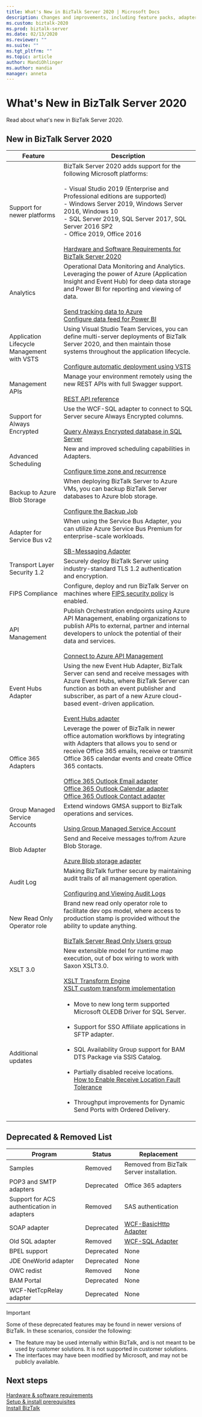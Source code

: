 ```yaml
---
title: What's New in BizTalk Server 2020 | Microsoft Docs
description: Changes and improvements, including feature packs, adapters, security, tracking, performance, and more in BizTalk Server 2020
ms.custom: biztalk-2020
ms.prod: biztalk-server
ms.date: 02/13/2020
ms.reviewer: ""
ms.suite: ""
ms.tgt_pltfrm: ""
ms.topic: article
author: MandiOhlinger
ms.author: mandia
manager: anneta
---
```


# What's New in BizTalk Server 2020

Read about what's new in BizTalk Server 2020.
  
## New in BizTalk Server 2020  

| Feature | Description |  
|---|---|  
|Support for newer platforms | BizTalk Server 2020 adds support for the following Microsoft platforms:<br /><br /> -   Visual Studio 2019 (Enterprise and Professional editions are supported)<br />-   Windows Server 2019, Windows Server 2016, Windows 10<br />-   SQL Server 2019, SQL Server 2017, SQL Server 2016 SP2<br />-   Office 2019, Office 2016<br/><br/>[Hardware and Software Requirements for BizTalk Server 2020](../install-and-config-guides/hardware-and-software-requirements-for-biztalk-server-2020.md)|
| Analytics | Operational Data Monitoring and Analytics. <br/>Leveraging the power of Azure (Application Insight and Event Hub) for deep data storage and Power BI for reporting and viewing of data. <br/><br/>[Send tracking data to Azure](../core/send-tracking-data-to-azure-application-insights-using-biztalk-server.md)<br />[Configure data feed for Power BI](../core/operational-data-service.md)|
| Application Lifecycle Management with VSTS | Using Visual Studio Team Services, you can define multi-server deployments of BizTalk Server 2020, and then maintain those systems throughout the application lifecycle. <br/><br/>[Configure automatic deployment using VSTS](../core/configure-automatic-deployment-with-visual-studio-team-services-in-biztalk.md)|
| Management APIs | Manage your environment remotely using the new REST APIs with full Swagger support. <br/><br/>[REST API reference](/rest/api/overview/biztalk/?view=rest-biztalk-2020&preserve-view=true)|
|Support for Always Encrypted|Use the WCF-SQL adapter to connect to SQL Server secure Always Encrypted columns. <br/><br/>[Query Always Encrypted database in SQL Server](../adapters-and-accelerators/adapter-sql/key-features-in-biztalk-adapter-for-sql-server.md)|  
|Advanced Scheduling|New and improved scheduling capabilities in Adapters.<br/><br/>[Configure time zone and recurrence](../core/how-to-configure-scheduling-for-a-receive-location.md)|  
|Backup to Azure Blob Storage|When deploying BizTalk Server to Azure VMs, you can backup BizTalk Server databases to Azure blob storage.<br/><br/>[Configure the Backup Job](../core/how-to-configure-the-backup-biztalk-server-job.md)|  
| Adapter for Service Bus v2 | 	When using the Service Bus Adapter, you can utilize Azure Service Bus Premium for enterprise-scale workloads. <br/><br/>[SB-Messaging Adapter](../core/sb-messaging-adapter.md)|
| Transport Layer Security 1.2 | Securely deploy BizTalk Server using industry-standard TLS 1.2 authentication and encryption.|
| FIPS Compliance | Configure, deploy and run BizTalk Server on machines where [FIPS security policy](/windows/security/threat-protection/security-policy-settings/system-cryptography-use-fips-compliant-algorithms-for-encryption-hashing-and-signing) is enabled.|
|API Management| 	Publish Orchestration endpoints using Azure API Management, enabling organizations to publish APIs to external, partner and internal developers to unlock the potential of their data and services.<br/><br/>[Connect to Azure API Management](../core/connect-to-azure-api-management.md)|  
| Event Hubs Adapter | 	Using the new Event Hub Adapter, BizTalk Server can send and receive messages with Azure Event Hubs, where BizTalk Server can function as both an event publisher and subscriber, as part of a new Azure cloud-based event-driven application.<br/><br/>[Event Hubs adapter](../core/event-hubs-adapter.md)|
| Office 365 Adapters | Leverage the power of BizTalk in newer office automation workflows by integrating with Adapters that allows you to send or receive Office 365 emails, receive or transmit Office 365 calendar events and create Office 365 contacts.<br/><br/>[Office 365 Outlook Email adapter](../core/office365-mail-adapter.md)<br/>[Office 365 Outlook Calendar adapter](../core/office365-calendar-adapter.md)<br/>[Office 365 Outlook Contact adapter](../core/office365-contact-adapter.md)|
|Group Managed Service Accounts|Extend windows GMSA support to BizTalk operations and services. <br/><br/>[Using Group Managed Service Account](../core/gmsa-config.md)|  
|Blob Adapter|Send and Receive messages to/from Azure Blob Storage. <br/><br/>[Azure Blob storage adapter](../core/azure-blob-adapter.md)|  
|Audit Log|Making BizTalk further secure by maintaining audit trails of all management operation.<br/><br/>[Configuring and Viewing Audit Logs](../core/audit-management-operations.md)|
|New Read Only Operator role|Brand new read only operator role to facilitate dev ops model, where access to production stamp is provided without the ability to update anything. <br/><br/>[BizTalk Server Read Only Users group](../core/managing-biztalk-server-security.md#biztalk-server-groups)|  
|XSLT 3.0|New extensible model for runtime map execution, out of box wiring to work with Saxon XSLT3.0. <br/><br/>[XSLT Transform Engine](/biztalk/core/technical-reference/xslt-transform-engine-grid-property)<br/>[XSLT custom transform implementation](/biztalk/core/technical-reference/xslt-custom-transform-implementation)|  
|Additional updates|<ul><li>Move to new long term supported Microsoft OLEDB Driver for SQL Server. </li><br/><li>Support for SSO Affiliate applications in SFTP adapter.</li><br/><li>SQL Availability Group support for BAM DTS Package via SSIS Catalog.</li><br/><li>Partially disabled receive locations.<br/>[How to Enable Receive Location Fault Tolerance](../core/how-to-enable-receive-location-fault-tolerance.md)</li><br/><li>Throughput improvements for Dynamic Send Ports with Ordered Delivery.</li></ul>|   
  
## Deprecated & Removed List  
  
| Program |   Status   |  Replacement |
|---|---|---|
| Samples |  Removed   | Removed from BizTalk Server installation.|
| POP3 and SMTP adapters |  Deprecated   | Office 365 adapters |
| Support for ACS authentication in adapters |  Removed   | SAS authentication |
| SOAP adapter | Deprecated | [WCF-BasicHttp Adapter](../core/wcf-basichttp-adapter.md) |
| Old SQL adapter | Removed | [WCF-SQL Adapter](../adapters-and-accelerators/adapter-sql/microsoft-biztalk-adapter-for-sql-server-documentation.md) |
| BPEL support |  Deprecated   | None  |
| JDE OneWorld adapter  |  Deprecated   | None |
| OWC redist |  Removed   | None  |
| BAM Portal |  Deprecated   | None |
| WCF-NetTcpRelay adapter |  Deprecated   | None |
  
> [!IMPORTANT]
> Some of these deprecated features may be found in newer versions of BizTalk. In these scenarios, consider the following:  
>
> - The feature may be used internally within BizTalk, and is not meant to be used by customer solutions. It is not supported in customer solutions.  
> - The interfaces may have been modified by Microsoft, and may not be publicly available.

## Next steps

[Hardware & software requirements](hardware-and-software-requirements-for-biztalk-server-2020.md)  
[Setup & install prerequisites](set-up-and-install-prerequisites-for-biztalk-server-2020.md)  
[Install BizTalk](install-biztalk-server-2020.md)
